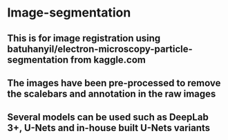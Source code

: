 # Image-segmentation
## This is for image registration using batuhanyil/electron-microscopy-particle-segmentation from kaggle.com
## The images have been pre-processed to remove the scalebars and annotation in the raw images
## Several models can be used such as DeepLab 3+, U-Nets and in-house built U-Nets variants
